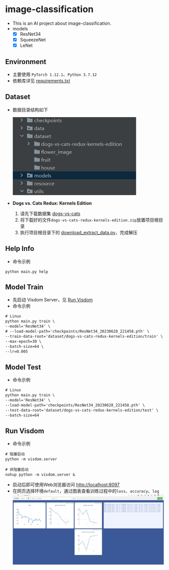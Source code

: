 # image-classification
- This is an AI project about image-classification.
- models 
  - [x] ResNet34
  - [x] SqueezeNet
  - [x] LeNet

## Environment
- 主要使用 `PyTorch 1.12.1`、`Python 3.7.12`
- 依赖库详见 [requirements.txt](requirements.txt)

## Dataset 
- 数据目录结构如下

  ![screenshot-2023-07-02 120411.png](resource%2Fscreenshot-2023-07-02%20120411.png)

- **Dogs vs. Cats Redux: Kernels Edition**
  1. 请先下载数据集 [dogs-vs-cats](https://www.kaggle.com/competitions/dogs-vs-cats-redux-kernels-edition/data) 
  2. 将下载好的文件`dogs-vs-cats-redux-kernels-edition.zip`放置项目根目录
  3. 执行项目根目录下的 [download_extract_data.py](download_extract_data.py)，完成解压

## Help Info
- 命令示例
```shell
python main.py help
```


## Model Train
- 先启动 Visdom Server，见 [Run Visdom](#run-visdom)
- 命令示例
```shell
# Linux
python main.py train \
--model='ResNet34' \
# --load-model-path='checkpoints/ResNet34_20230628_221458.pth' \
--train-data-root='dataset/dogs-vs-cats-redux-kernels-edition/train' \
--max-epoch=30 \
--batch-size=64 \
--lr=0.005
```

## Model Test
- 命令示例
```shell
# Linux
python main.py train \
--model='ResNet34' \
--load-model-path='checkpoints/ResNet34_20230628_221458.pth' \
--test-data-root='dataset/dogs-vs-cats-redux-kernels-edition/test' \
--batch-size=64
```

## Run Visdom
- 命令示例
```shell
# 阻塞启动
python -m visdom.server

# 非阻塞启动
nohup python -m visdom.server &
```
- 启动后即可使用Web浏览器访问 [http://localhost:8097](http://localhost:8097)
- 在网页选择环境`default`，通过图表查看训练过程中的`loss`、`accuracy`、`log`
![screenshot-2023-06-22 131844.png](resource%2Fscreenshot-2023-06-22%20131844.png)
